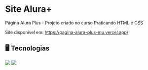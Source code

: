 # Site Alura+
Página Alura Plus - Projeto criado no curso Praticando HTML e CSS 

Site disponível em: https://pagina-alura-plus-mu.vercel.app/

## :desktop_computer: Tecnologias
<div>
  <img src="https://img.shields.io/badge/HTML-239120?style=for-the-badge&logo=html5&logoColor=white">
  <img src="https://img.shields.io/badge/CSS-239120?&style=for-the-badge&logo=css3&logoColor=white">
</div>
